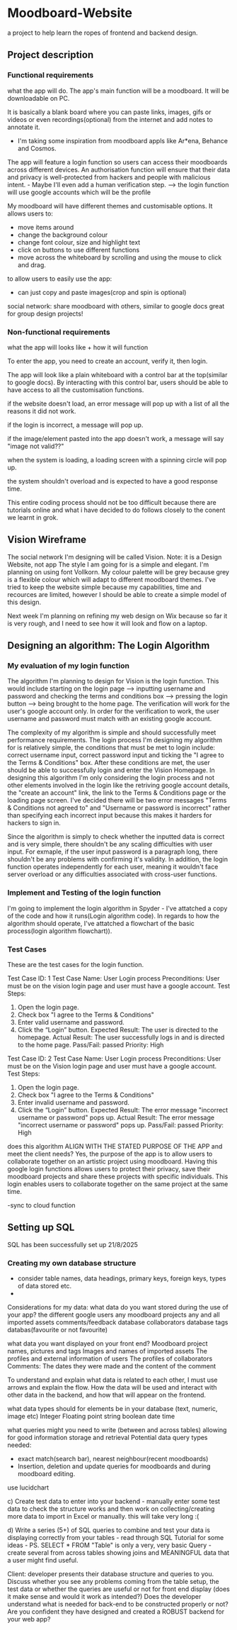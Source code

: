 # Moodboard-Website
a project to help learn the ropes of frontend and backend design.

## Project description
### Functional requirements
what the app will do.
The app's main function will be a moodboard. It will be downloadable on PC.

It is basically a blank board where you can paste links, images, gifs or videos or even recordings(optional) from the internet and add notes to annotate it.
 - I'm taking some inspiration from moodboard appls like Ar*ena, Behance and Cosmos.

The app will feature a login function so users can access their moodboards across different devices. An authorisation function will ensure that their data and privacy is well-protected from hackers and people with malicious intent. - Maybe I'll even add a human verification step.
--> the login function will use google accounts which will be the profile

My moodboard will have different themes and customisable options. It allows users to:
- move items around
- change the background colour
- change font colour, size and highlight text
- click on buttons to use different functions
- move across the whiteboard by scrolling and using the mouse to click and drag.

to allow users to easily use the app:
- can just copy and paste images(crop and spin is optional)

social network:
share moodboard with others, similar to google docs
great for group design projects!


### Non-functional requirements
what the app will looks like + how it will function

To enter the app, you need to create an account, verify it, then login.

The app will look like a plain whiteboard with a control bar at the top(similar to google docs). By interacting with this control bar, users should be able to have access to all the customisation functions.

if the website doesn't load, an error message will pop up with a list of all the reasons it did not work.

if the login is incorrect, a message will pop up.

if the image/element pasted into the app doesn't work, a message will say "image not valid??"

when the system is loading, a loading screen with a spinning circle will pop up.

the system shouldn't overload and is expected to have a good response time.


This entire coding process should not be too difficult because there are tutorials online and what i have decided to do follows closely to the conent we learnt in grok.



## Vision Wireframe
The social network I'm designing will be called Vision.
Note: it is a Design Website, not app
The style I am going for is a simple and elegant. I'm planning on using font Vollkorn. 
My colour palette will be grey because grey is a flexible colour which will adapt to different moodboard themes. I've tried to keep the website simple because my capabilities, time and recources are limited, however I should be able to create a simple model of this design.

Next week I'm planning on refining my web design on Wix because so far it is very rough, and I need to see how it will look and flow on a laptop.



## Designing an algorithm: The Login Algorithm
### My evaluation of my login function
The algorithm I'm planning to design for Vision is the login function. This would include starting on the login page --> inputting username and password and checking the terms and conditions box --> pressing the login button --> being brought to the home page. The verification will work for the user's google account only. In order for the verification to work, the user username and password must match with an existing google account.

The complexity of my algorithm is simple and should successfully meet performance requirements. The login process I'm designing my algorithm for is relatively simple, the conditions that must be met to login include: correct username input, correct password input and ticking the "I agree to the Terms & Conditions" box. After these conditions are met, the user should be able to successfully login and enter the Vision Homepage. In designing this algorithm I'm only considering the login process and not other elements involved in the login like the retriving google account details, the "create an account" link, the link to the Terms & Conditions page or the loading page screen. I've decided there will be two error messages "Terms & Conditions not agreed to" and "Username or password is incorrect" rather than specifying each incorrect input because this makes it harders for hackers to sign in.

Since the algorithm is simply to check whether the inputted data is correct and is very simple, there shouldn't be any scaling difficulties with user input. For exmaple, if the user input password is a paragraph long, there shouldn't be any problems with confirming it's validity. In addition, the login function operates independently for each user, meaning it wouldn't face server overload or any difficulties associated with cross-user functions.

### Implement and Testing of the login function
I'm going to implement the login algorithm in Spyder - I've attatched a copy of the code and how it runs(Login algorithm code).
In regards to how the algorithm should operate, I've attatched a flowchart of the basic process(login algorithm flowchart)).


### Test Cases
These are the test cases for the login function.

Test Case ID: 1
Test Case Name: User Login process
Preconditions: User must be on the vision login page and user must have a google account.
Test Steps:
1. Open the login page.
2. Check box "I agree to the Terms & Conditions"
3. Enter valid username and password.
4. Click the “Login” button.
Expected Result: The user is directed to the homepage.
Actual Result: The user successfully logs in and is directed to the home page.
Pass/Fail: passed
Priority: High

Test Case ID: 2
Test Case Name: User Login process
Preconditions: User must be on the Vision login page and user must have a google account.
Test Steps:
1. Open the login page.
2. Check box "I agree to the Terms & Conditions"
3. Enter invalid username and password.
4. Click the “Login” button.
Expected Result: The error message "incorrect username or password" pops up.
Actual Result: The error message "incorrect username or password" pops up.
Pass/Fail: passed
Priority: High

does this algorithm ALIGN WITH THE STATED PURPOSE OF THE APP and meet the client needs?
Yes, the purpose of the app is to allow users to collaborate together on an artistic project using moodboard. Having this google login functions allows users to protect their privacy, save their moodboard projects and share these projects with specific individuals. This login enables users to collaborate together on the same project at the same time.

-sync to cloud function

## Setting up SQL
SQL has been successfully set up 21/8/2025

### Creating my own database structure 
- consider table names, data headings, primary keys, foreign keys, types of data stored etc.
- 
Considerations for my data:
what data do you want stored during the use of your app?
the different google users
any moodboard projects
any and all imported assets
comments/feedback database
collaborators database
tags databas(favourite or not favourite)

what data you want displayed on your front end?
Moodboard project names, pictures and tags
Images and names of imported assets
The profiles and external information of users
The profiles of collaborators
Comments: The dates they were made and the content of the comment

To understand and explain what data is related to each other, I must use arrows and explain the flow. 
How the data will be used and interact with other data in the backend, and how that will appear on the frontend.

what data types should for elements be in your database (text, numeric, image etc)
Integer
Floating point
string
boolean
date
time

what queries might you need to write (between and across tables) allowing for good information storage and retrieval
Potential data query types needed:
- exact match(search bar), nearest neighbour(recent moodboards)
- Insertion, deletion and update queries for moodboards and during moodboard editing.

use lucidchart

c) Create test data to enter into your backend - manually enter some test data to check the structure works and then work on collecting/creating more data to import in Excel or manually.
this will take very long :(

d) Write a series (5+) of SQL queries to combine and test your data is displaying correctly from your tables - read through SQL Tutorial
for some ideas - PS. SELECT * FROM "Table" is only a very, very basic Query - create several from across tables showing joins and MEANINGFUL data that a user might find useful.

Client: developer presents their database structure and queries to you. Discuss whether you see any problems coming from the table
setup, the test data or whether the queries are useful or not for front end display (does it make sense and would it work as intended?) Does the developer understand what is needed for back-end to be constructed properly or not? Are you confident they have designed and created a ROBUST backend for your web app?
